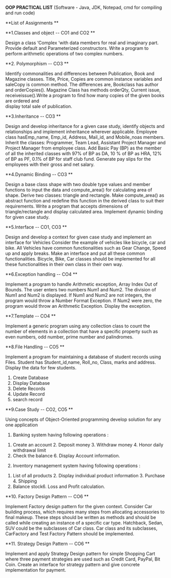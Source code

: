 **OOP PRACTICAL LIST** (Software - Java, JDK, Notepad, cmd for compiling and run code)

**List of Assignments **

**1.Classes and object  -- CO1 and CO2 **

Design a class ‘Complex ‘with data members for real and imaginary part. Provide default and 
Parameterized constructors. Write a program to perform arithmetic operations of two complex 
numbers. 

**2. Polymorphism  -- CO3 **

Identify commonalities and differences between Publication, Book and Magazine classes.  Title, 
Price, Copies are common instance variables and saleCopy is common method. The differences 
are, Bookclass has author and orderCopies(). Magazine Class has methods orderQty, Current issue, 
receiveissue().Write a program to find how many copies of the given books  are ordered and  
display  total sale of  publication. 

**3.Inheritance -- CO3 **

Design and develop inheritance for a given case study, identify objects and relationships and 
implement inheritance wherever applicable. Employee class hasEmp_name, Emp_id, Address, 
Mail_id, and Mobile_noas members. Inherit the classes: Programmer, Team Lead, Assistant 
Project Manager and Project Manager from employee class. Add Basic Pay (BP) as the member of 
all the inherited classes with 97% of BP as DA, 10 % of BP as HRA, 12% of BP as PF, 0.1% of BP for 
staff club fund. Generate pay slips for the employees with their gross and net salary. 

**4.Dynamic Binding -- CO3 **

Design a base class shape with two double type values and member functions to input the data 
and compute_area() for calculating area of shape. Derive two classes: triangle and rectangle. Make 
compute_area() as abstract  function and redefine this function in the derived class to suit their 
requirements. Write a program that accepts dimensions of triangle/rectangle and display 
calculated area. Implement dynamic binding for given case study. 

**5.Interface -- CO1, CO3 **

Design and develop a context for given case study and implement an interface for Vehicles 
Consider the example of vehicles like bicycle, car and bike. All Vehicles have common 
functionalities such as   Gear Change, Speed up and apply breaks. Make an interface and put all 
these common functionalities. Bicycle, Bike, Car classes should be implemented for all these 
functionalities in their own class in their own way. 

**6.Exception handling -- CO4 **

Implement a program to handle Arithmetic exception, Array Index Out of Bounds. The user enters 
two numbers Num1 and Num2. The division of Num1 and Num2 is displayed.  If Num1 and Num2 
are not integers, the program would throw a Number Format Exception. If Num2 were zero, the 
program would throw an Arithmetic Exception. Display the exception. 

**7.Template -- CO4 **

Implement a generic program using any collection class to count the number of elements in a 
collection that have a specific property such as even numbers, odd number, prime number and 
palindromes. 

**8.File Handling -- CO5 **

Implement a program for maintaining a database of student records using Files. 
Student has Student_id,name, Roll_no, Class, marks and address. Display the data for few 
students. 
1. Create Database 
2. Display Database  
3. Delete Records 
4. Update Record
5. search record

**9.Case Study -- CO2, CO5 **

Using concepts of Object-Oriented programming develop solution for any one application 
1)   Banking system having following operations : 
1. Create an account 2. Deposit money 3. Withdraw money 4. Honor daily withdrawal limit 
5. Check the balance 6. Display Account information. 
2)   Inventory management system having following operations : 
1. List of all products 2. Display individual product information 3. Purchase 4. Shipping 
5. Balance stock6. Loss and Profit calculation.
   
**10. Factory Design Pattern -- CO6 **

Implement Factory design pattern for the given context. Consider Car building process, which 
requires many steps from allocating accessories to final makeup. These steps should be written as 
methods and should be called while creating an instance of a specific car type. Hatchback, Sedan, 
SUV could be the subclasses of Car class. Car class and its subclasses, CarFactory and Test Factory 
Pattern should be implemented. 

**11. Strategy Design Pattern -- CO6 **

Implement and apply Strategy Design pattern for simple Shopping Cart where three payment 
strategies are used such as Credit Card, PayPal, Bit Coin. Create an interface for strategy pattern 
and give concrete implementation for payment. 
